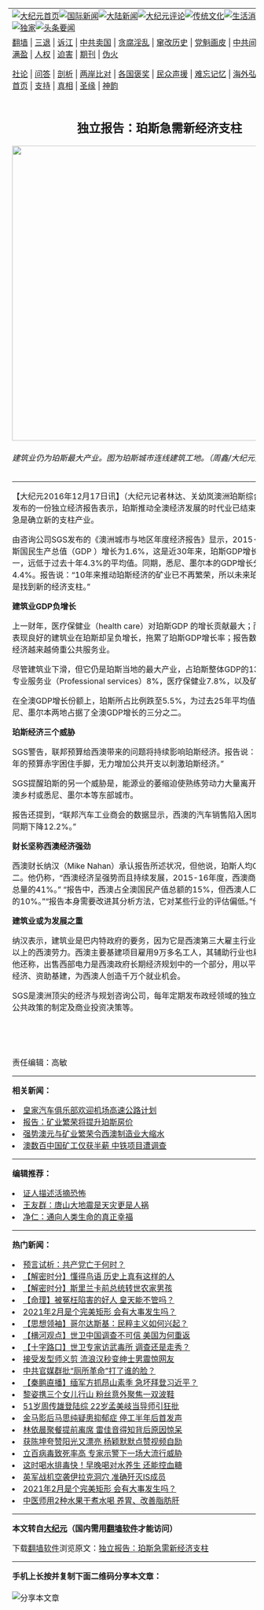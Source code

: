 <a name="1" id="1" target="_blank"></a><span id="1"></span>
<table align=center border="0"><tr><td colspan="2" VALIGN=TOP><a href="https://github.com/wmyehq305/djy/blob/master/gb/nf1351518.md#1"><img src="https://raw.githubusercontent.com/wmyehq305/www/master/t/djy/1.jpg" title="大纪元首页" alt="大纪元首页"></a><a href="https://github.com/wmyehq305/djy/blob/master/gb/n24hr.md#1"><img src="https://raw.githubusercontent.com/wmyehq305/www/master/t/djy/3.jpg" title="国际新闻" alt="国际新闻"></a><a href="https://github.com/wmyehq305/djy/blob/master/gb/nsc413.md#1"><img src="https://raw.githubusercontent.com/wmyehq305/www/master/t/djy/4.jpg" title="大陆新闻" alt="大陆新闻"></a><a href="https://github.com/wmyehq305/djy/blob/master/gb/news392.md#1"><img src="https://raw.githubusercontent.com/wmyehq305/www/master/t/djy/5.jpg" title="大纪元评论" alt="大纪元评论"></a><a href="https://github.com/wmyehq305/djy/blob/master/gb/news2007.md#1"><img src="https://raw.githubusercontent.com/wmyehq305/www/master/t/djy/6.jpg" title="传统文化" alt="传统文化"></a><a href="https://github.com/wmyehq305/djy/blob/master/gb/news2008.md#1"><img src="https://raw.githubusercontent.com/wmyehq305/www/master/t/djy/7.jpg" title="生活消费" alt="生活消费"></a><a href="https://github.com/wmyehq305/djy/blob/master/gb/ncyule.md#1"><img src="https://raw.githubusercontent.com/wmyehq305/www/master/t/djy/8.jpg" title="娱乐休闲" alt="娱乐休闲"></a><a href="https://github.com/wmyehq305/djy/blob/master/gb/nsc1002.md#1"><img src="https://raw.githubusercontent.com/wmyehq305/www/master/t/djy/9.jpg" title="健康" alt="健康"></a><a href="https://github.com/wmyehq305/djy/blob/master/gb/nf6092.md#1"><img src="https://raw.githubusercontent.com/wmyehq305/www/master/t/djy/10a.jpg" title="独家" alt="独家"></a><a href="https://github.com/wmyehq305/djy/blob/master/gb/nf4514.md#1"><img src="https://raw.githubusercontent.com/wmyehq305/www/master/t/djy/12a.jpg" title="头条要闻" alt="头条要闻"></a></td></tr>
<tr><td colspan="2" VALIGN=TOP><a target="_blank" href="https://github.com/wmyehq305/www/blob/master/README.md?zsrh#1">翻墙</a> | <a target="_blank" href="https://github.com/wmyehq305/djy/blob/master/gb/nf5657.md#1">三退</a> | <a target="_blank" href="https://github.com/wmyehq305/djy/blob/master/gb/nf6124.md#1">诉江</a> | <a target="_blank" href="https://github.com/wmyehq305/djy/blob/master/gb/nf1176117.md#1">中共卖国</a> | <a target="_blank" href="https://github.com/wmyehq305/djy/blob/master/gb/nf5773.md#1">贪腐淫乱</a> | <a target="_blank" href="https://github.com/wmyehq305/djy/blob/master/gb/nf1176115.md#1">窜改历史</a> | <a target="_blank" href="https://github.com/wmyehq305/djy/blob/master/gb/nf1176107.md#1">党魁画皮</a> | <a target="_blank" href="https://github.com/wmyehq305/djy/blob/master/gb/nf1320400.md#1">中共间谍</a> | <a target="_blank" href="https://github.com/wmyehq305/djy/blob/master/gb/nf1176114.md#1">破坏传统</a> | <a target="_blank" href="https://github.com/wmyehq305/ntdtv/blob/master/gb/prog447_1.md#1">恶贯满盈</a> | <a target="_blank" href="https://github.com/wmyehq305/djy/blob/master/gb/ncid278.md#1">人权</a> | <a target="_blank" href="https://github.com/wmyehq305/djy/blob/master/gb/nf1176111.md#1">迫害</a> | <a target="_blank" href="https://gitlab.com/szzdlab/mh-qikan/blob/master/README.md#1">期刊</a> | <a target="_blank" href="https://github.com/wmyehq305/djy/blob/master/gb/nf5562.md#1">伪火</a></p><p><a target="_blank" href="https://github.com/wmyehq305/djy/blob/master/gb/9p.md#1">社论</a> | <a target="_blank" href="https://github.com/wmyehq305/djy/blob/master/gb/nf4378.md#1">问答</a> | <a target="_blank" href="https://github.com/wmyehq305/djy/blob/master/gb/nf5792.md#1">剖析</a> | <a target="_blank" href="https://github.com/wmyehq305/djy/blob/master/gb/nf5735.md#1">两岸比对</a> | <a target="_blank" href="https://github.com/wmyehq305/djy/blob/master/gb/nf6119.md#1">各国褒奖</a> | <a target="_blank" href="https://github.com/wmyehq305/djy/blob/master/gb/nf6120.md#1">民众声援</a> | <a target="_blank" href="https://github.com/wmyehq305/djy/blob/master/gb/nf1188594.md#1">难忘记忆</a> | <a target="_blank" href="https://github.com/wmyehq305/djy/blob/master/gb/nf3180.md#1">海外弘传</a> | <a target="_blank" href="https://github.com/wmyehq305/djy/blob/master/gb/nf5410.md#1">万人上访</a> | <a target="_blank" href="https://github.com/wmyehq305/www/blob/master/README.md?zsrh#1">平台首页</a> | <a target="_blank" href="https://github.com/wmyehq305/djy/blob/master/gb/nf4386.md#1">支持</a> | <a target="_blank" href="https://github.com/wmyehq305/djy/blob/master/gb/nf4389.md#1">真相</a> | <a target="_blank" href="https://github.com/wmyehq305/djy/blob/master/gb/nf5790.md#1">圣缘</a> | <a target="_blank" href="https://github.com/wmyehq305/djy/blob/master/gb/nf4786.md#1">神韵</a></td></tr>
<tr><td VALIGN=TOP width="626"><h2 align=center>独立报告：珀斯急需新经济支柱</h2>
<img width="600" src="https://i.epochtimes.com/assets/uploads/2016/12/1612171036102473-600x400.jpg" />
<h6>建筑业仍为珀斯最大产业。图为珀斯城市连线建筑工地。（周鑫/大纪元）
</h6>
<hr>
	<p>【大纪元2016年12月17日讯】（大纪元记者林达、关幼岚澳洲珀斯综合报导）日前发布的一份独立经济报告表示，珀斯推动全澳经济发展的时代业已结束，珀斯当务之急是确立新的<ahref="https://github.com/wmyehq305/djy/blob/master/gb/tag/%E6%94%AF%E6%9F%B1%E4%BA%A7%E4%B8%9A.md#1">支柱产业</a>。</p>
<p>由咨询公司SGS发布的《澳洲城市与地区年度经济报告》显示，2015-16财年，珀斯国民生产总值（GDP ）增长为1.6%，这是近30年来，珀斯GDP增长最低的财年之一，远低于过去十年4.3%的平均值。同期，悉尼、墨尔本的GDP增长分别为4.5%和4.4%。报告说：“10年来推动<ahref="https://github.com/wmyehq305/djy/blob/master/gb/tag/%E7%8F%80%E6%96%AF%E7%BB%8F%E6%B5%8E.md#1">珀斯经济</a>的矿业已不再繁荣，所以未来珀斯的主要挑战是找到新的经济支柱。”</p>
<p><strong><ahref="https://github.com/wmyehq305/djy/blob/master/gb/tag/%E5%BB%BA%E7%AD%91%E4%B8%9A.md#1">建筑业</a></strong><strong>GDP</strong><strong>负增长</strong></p>
<p>上一财年，医疗保健业（health care）对珀斯GDP 的增长贡献最大；而在其它城市表现良好的<ahref="https://github.com/wmyehq305/djy/blob/master/gb/tag/%E5%BB%BA%E7%AD%91%E4%B8%9A.md#1">建筑业</a>在珀斯却呈负增长，拖累了珀斯GDP增长率；报告数据揭示，<ahref="https://github.com/wmyehq305/djy/blob/master/gb/tag/%E7%8F%80%E6%96%AF%E7%BB%8F%E6%B5%8E.md#1">珀斯经济</a>越来越倚重公共服务业。</p>
<p>尽管建筑业下滑，但它仍是珀斯当地的最大产业，占珀斯整体GDP的13.9%，其次为专业服务业（Professional services）8%，医疗保健业7.8%，以及矿业4.2%。</p>
<p>在全澳GDP增长份额上，珀斯所占比例跌至5.5%，为过去25年平均值的一半。而悉尼、墨尔本两地占据了全澳GDP增长的三分之二。</p>
<p><strong>珀斯经济三个威胁</strong></p>
<p>SGS警告，联邦预算给西澳带来的问题将持续影响珀斯经济。报告说：“西澳政府被连年的预算赤字困住手脚，无力增加公共开支以刺激珀斯经济。”</p>
<p>SGS提醒珀斯的另一个威胁是，能源业的萎缩迫使熟练劳动力大量离开珀斯，移居西澳乡村或悉尼、墨尔本等东部城市。</p>
<p>报告还提到，“联邦汽车工业商会的数据显示，西澳的汽车销售陷入困境，销量较去年同期下降12.2%。”</p>
<p><strong>财长坚称西澳经济强劲</strong></p>
<p>西澳财长纳汉（Mike Nahan）承认报告所述状况，但他说，珀斯人均GDP为全国第二。他仍称，“西澳经济呈强势而且持续发展，2015-16年度，西澳商品出口占全国总量的41%。” “报告中，西澳占全澳国民产值总额的15%，但西澳人口只占全国人口的10%。”“报告本身需要改进其分析方法，它对某些行业的评估偏低。”他评论道。</p>
<p><strong>建筑业或为发展之重</strong></p>
<p>纳汉表示，建筑业是巴内特政府的要务，因为它是西澳第三大雇主行业，雇用了10％以上的西澳劳力。西澳主要基建项目雇用9万多名工人，其辅助行业也雇了数千人。他还称，出售西部电力是西澳政府长期经济规划中的一个部分，用以平衡收支、刺激经济、资助基建，为西澳人创造千万个就业机会。</p>
<p>SGS是澳洲顶尖的经济与规划咨询公司，每年定期发布政经领域的独立报告，影响着公共政策的制定及商业投资决策等。</p>
<p>&nbsp;</p>
<p>&nbsp;</p>
<p>责任编辑：高敏</p>
	
<hr>


<strong>相关新闻：</strong>
<li><a href="https://github.com/wmyehq305/djy/blob/master/gb/11/6/20/n3291899.md#1">皇家汽车俱乐部欢迎机场高速公路计划</a></li>
<li><a href="https://github.com/wmyehq305/djy/blob/master/gb/11/7/6/n3307289.md#1">报告：矿业繁荣将提升珀斯房价</a></li>
<li><a href="https://github.com/wmyehq305/djy/blob/master/gb/11/9/21/n3379345.md#1">强势澳元与矿业繁荣令西澳制造业大缩水</a></li>
<li><a href="https://github.com/wmyehq305/djy/blob/master/gb/12/5/29/n3599945.md#1">澳数百中国矿工仅获半薪 中铁项目遭调查</a></li>
<hr>


<strong>编辑推荐：</strong>
<li><a href="https://github.com/wmyehq305/djy/blob/master/gb/16/8/7/n8177641.md?dfh#1" target="_blank">证人描述活摘恐怖</a></li><li><a href="https://github.com/tsiac2612/djy/blob/master/gb/20/2/23/n11888963.md#1" target="_blank">王友群：唐山大地震是天灾更是人祸</a></li><li><a href="https://github.com/tsiac2612/djy/blob/master/gb/13/9/27/n3973738.md#1" target="_blank">净仁：通向人类生命的真正幸福</a></li>
<hr>

<strong>热门新闻：</strong>
<li><a href="https://github.com/myujtv3571/djy/blob/master/gb/21/1/26/n12711986.md#1">预言试析：共产党亡于何时？</a></li>
<li><a href="https://github.com/myujtv3571/djy/blob/master/gb/21/1/30/n12723183.md#1">【解密时分】懂得鸟语 历史上真有这样的人</a></li>
<li><a href="https://github.com/myujtv3571/djy/blob/master/gb/21/2/2/n12728948.md#1">【解密时分】斯里兰卡前总统转世农家男孩</a></li>
<li><a href="https://github.com/myujtv3571/djy/blob/master/gb/21/1/18/n12695507.md#1">【命理】被冤枉陷害的好人 皇天能不管吗？</a></li>
<li><a href="https://github.com/myujtv3571/djy/blob/master/gb/21/2/2/n12727507.md#1">2021年2月是个完美矩形 会有大事发生吗？</a></li>
<li><a href="https://github.com/myujtv3571/djy/blob/master/gb/20/11/4/n12523669.md#1">【思想领袖】哥尔达斯基：民粹主义如何兴起？</a></li>
<li><a href="https://github.com/myujtv3571/djy/blob/master/gb/21/2/4/n12731608.md#1">【横河观点】世卫中国调查不可信 美国为何重返</a></li>
<li><a href="https://github.com/myujtv3571/djy/blob/master/gb/21/2/4/n12731874.md#1">【十字路口】世卫专家访武毒所 调查还是走秀？</a></li>
<li><a href="https://github.com/myujtv3571/djy/blob/master/gb/21/2/2/n12727425.md#1">接受发型师义剪 流浪汉秒变绅士男震惊网友</a></li>
<li><a href="https://github.com/myujtv3571/djy/blob/master/gb/21/2/2/n12728478.md#1">中共官媒群批“厕所革命”打了谁的脸？</a></li>
<li><a href="https://github.com/myujtv3571/djy/blob/master/gb/21/2/1/n12726784.md#1">【秦鹏直播】缅军方抓昂山素季 急坏拜登习近平？</a></li>
<li><a href="https://github.com/myujtv3571/djy/blob/master/gb/21/2/3/n12729203.md#1">黎姿携三个女儿行山 粉丝意外聚焦一双波鞋</a></li>
<li><a href="https://github.com/myujtv3571/djy/blob/master/gb/21/2/1/n12726330.md#1">51岁周传雄登陆综 22岁孟美岐当导师引狂批</a></li>
<li><a href="https://github.com/myujtv3571/djy/blob/master/gb/21/2/2/n12726845.md#1">金马影后马思纯疑患抑郁症 停工半年后首发声</a></li>
<li><a href="https://github.com/myujtv3571/djy/blob/master/gb/21/2/3/n12731188.md#1">林依晨聚餐提前离席 雷佳音得知背后原因惊呆</a></li>
<li><a href="https://github.com/myujtv3571/djy/blob/master/gb/21/2/2/n12728875.md#1">获陈坤夸赞阳光又漂亮 杨颖默默点赞视频自励</a></li>
<li><a href="https://github.com/myujtv3571/djy/blob/master/gb/21/2/2/n12727150.md#1">立百病毒致死率高 专家示警下一场大流行威胁</a></li>
<li><a href="https://github.com/myujtv3571/djy/blob/master/gb/21/2/1/n12726617.md#1">这时喝水排毒快！早晚喝对水养生 还能控血糖</a></li>
<li><a href="https://github.com/myujtv3571/djy/blob/master/gb/21/2/2/n12727769.md#1">英军战机空袭伊拉克洞穴 准确歼灭IS成员</a></li>
<li><a href="https://github.com/myujtv3571/djy/blob/master/gb/21/2/2/n12727507.md#1">2021年2月是个完美矩形 会有大事发生吗？</a></li>
<li><a href="https://github.com/myujtv3571/djy/blob/master/gb/21/2/1/n12726294.md#1">中医师用2种水果干煮水喝 养胃、改善脂肪肝</a></li>
<hr>

<strong>本文转自<a href="https://www.epochtimes.com">大纪元</a>（国内需用<a href="https://github.com/wmyehq305/www/blob/master/README.md#8">翻墙软件</a>才能访问）</strong><p>下载<a href="https://github.com/wmyehq305/www/blob/master/README.md#8">翻墙软件</a>浏览原文：<a href="https://www.epochtimes.com/gb/16/12/17/n8602466.htm">独立报告：珀斯急需新经济支柱</a></p><hr>

<strong>手机上长按并复制下面二维码分享本文章：</strong><br><br><img src="https://chart.apis.google.com/chart?cht=qr&chs=240x240&choe=UTF-8&chld=M|2&chl=https://github.com/wmyehq305/djy/blob/master/gb/16/12/17/n8602466.md%231" title="分享本文章"></td><td VALIGN=TOP><a href="https://github.com/wmyehq305/djy/blob/master/gb/16/1/21/n4622075.md?dfh#1" target="_blank"><img src="https://raw.githubusercontent.com/wmyehq305/djy/master/gb/300/wei-f1.jpg" title="中共的伪火骗局"  alt="中共的伪火骗局"></a><br><a href="https://github.com/wmyehq305/www/blob/master/README.md?dfh#9" target="_blank"><img src="https://raw.githubusercontent.com/wmyehq305/djy/master/gb/300/yong-h.jpg" title="永恒的见证"  alt="永恒的见证"></a><br><a href="https://github.com/wmyehq305/djy/blob/master/gb/13/9/29/n3974789.md?dfh#1" target="_blank"><img src="https://raw.githubusercontent.com/wmyehq305/djy/master/gb/300/shang-lnz.jpg" title="善良女子被中共投男牢"  alt="善良女子被中共投男牢"></a><br><a href="https://github.com/wmyehq305/djy/blob/master/gb/16/3/16/n4663449.md?dfh#1" target="_blank"><img src="https://raw.githubusercontent.com/wmyehq305/djy/master/gb/300/huo-z3.jpg" title="警卫目击活摘器官"  alt="警卫目击活摘器官"></a><br><a href="https://github.com/wmyehq305/djy/blob/master/gb/16/8/7/n8177641.md?dfh#1" target="_blank"><img src="https://raw.githubusercontent.com/wmyehq305/djy/master/gb/300/huo-z4.jpg" title="证人描述活摘恐怖"  alt="证人描述活摘恐怖"></a><br><a href="https://github.com/wmyehq305/djy/blob/master/gb/10/4/19/n2881569.md?dfh#1" target="_blank"><img src="https://raw.githubusercontent.com/wmyehq305/djy/master/gb/300/huo-z1.jpg" title="揭开活摘器官黑幕"  alt="揭开活摘器官黑幕"></a><br><a href="https://github.com/wmyehq305/djy/blob/master/gb/10/11/7/n3077476.md?dfh#1" target="_blank"><img src="https://raw.githubusercontent.com/wmyehq305/djy/master/gb/300/ma-ks.jpg" title="马克思的成魔之路"  alt="马克思的成魔之路"></a><br><a href="https://github.com/wmyehq305/djy/blob/master/gb/14/6/9/n4173977.md?dfh#1" target="_blank"><img src="https://raw.githubusercontent.com/wmyehq305/djy/master/gb/300/chang-zs.jpg" title="藏字石 蕴天机"  alt="藏字石 蕴天机"></a><br><a href="https://github.com/wmyehq305/djy/blob/master/gb/18/5/10/n10381511.md?dfh#1" target="_blank"><img src="https://raw.githubusercontent.com/wmyehq305/djy/master/gb/300/st1.jpg" title="关注3亿人三退"  alt="关注3亿人三退"></a><br><a href="https://github.com/wmyehq305/djy/blob/master/gb/18/3/21/n10237682.md?dfh#1" target="_blank"><img src="https://raw.githubusercontent.com/wmyehq305/djy/master/gb/300/jie-t.jpg" title="解体中共复兴中华"  alt="解体中共复兴中华"></a><br><a href="https://github.com/wmyehq305/djy/blob/master/gb/9/2/9/n2422991.md?dfh#1" target="_blank"><img src="https://raw.githubusercontent.com/wmyehq305/djy/master/gb/300/gao-zs.jpg" title="中共迫害良心律师"  alt="中共迫害良心律师"></a><br><a href="https://github.com/wmyehq305/djy/blob/master/gb/18/12/9/n10900044.md?dfh#1" target="_blank"><img src="https://raw.githubusercontent.com/wmyehq305/djy/master/gb/300/sj1.jpg" title="303万人举报江泽民"  alt="303万人举报江泽民"></a><br><a href="https://github.com/wmyehq305/djy/blob/master/gb/18/8/28/n10672014.md?dfh#1" target="_blank"><img src="https://raw.githubusercontent.com/wmyehq305/djy/master/gb/300/sj2.jpg" title="这些官员为何起诉江泽民"  alt="这些官员为何起诉江泽民"></a><br><a href="https://github.com/wmyehq305/djy/blob/master/gb/8/12/18/n2367165.md?dfh#1" target="_blank"><img src="https://raw.githubusercontent.com/wmyehq305/djy/master/gb/300/liangan.jpg" title="海峡两岸的强烈对比"  alt="海峡两岸的强烈对比"></a><br><a href="https://github.com/wmyehq305/djy/blob/master/gb/15/12/10/n4593139.md?dfh#1" target="_blank"><img src="https://raw.githubusercontent.com/wmyehq305/djy/master/gb/300/jia-ndzl.jpg" title="加拿大总理的贺信"  alt="加拿大总理的贺信"></a><br><a href="https://github.com/wmyehq305/djy/blob/master/gb/11/6/17/n3289382.md?dfh#1" target="_blank"><img src="https://raw.githubusercontent.com/wmyehq305/djy/master/gb/300/xiao-wd.jpg" title="探寻真相兼听则明"  alt="探寻真相兼听则明"></a><br><a href="https://github.com/wmyehq305/djy/blob/master/gb/18/10/27/n10812623.md?dfh#1" target="_blank"><img src="https://raw.githubusercontent.com/wmyehq305/djy/master/gb/300/yindu.jpg" title="印度媒体报道东方"  alt="印度媒体报道东方"></a><br><a href="https://github.com/wmyehq305/djy/blob/master/gb/18/6/9/n10469652.md?dfh#1" target="_blank"><img src="https://raw.githubusercontent.com/wmyehq305/djy/master/gb/300/xie-j.jpg" title="不一样的海外校园"  alt="不一样的海外校园"></a><br><a href="https://github.com/wmyehq305/djy/blob/master/gb/7/4/5/n1669415.md?dfh#1" target="_blank"><img src="https://raw.githubusercontent.com/wmyehq305/djy/master/gb/300/li-up.jpg" title="从大师到徒弟的传奇"  alt="从大师到徒弟的传奇"></a><br><a href="https://github.com/wmyehq305/djy/blob/master/gb/17/5/26/n9191512.md?dfh#1" target="_blank"><img src="https://raw.githubusercontent.com/wmyehq305/djy/master/gb/300/zfl2.jpg" title="亿万人与东方一本奇书"  alt="亿万人与东方一本奇书"></a><br><a href="https://github.com/wmyehq305/djy/blob/master/gb/13/11/27/n4020290.md?dfh#1" target="_blank"><img src="https://raw.githubusercontent.com/wmyehq305/djy/master/gb/300/zhen-h.jpg" title="大陆见不到的震撼场面"  alt="大陆见不到的震撼场面"></a><br><a href="https://github.com/wmyehq305/djy/blob/master/gb/15/7/17/n4482910.md?dfh#1" target="_blank"><img src="https://raw.githubusercontent.com/wmyehq305/djy/master/gb/300/dalu-sk.jpg" title="人心向善 大陆当初盛况"  alt="人心向善 大陆当初盛况"></a><br><a href="https://github.com/wmyehq305/djy/blob/master/gb/19/1/5/n10955468.md?dfh#1" target="_blank"><img src="https://raw.githubusercontent.com/wmyehq305/djy/master/gb/300/zfl1.jpg" title="追寻真理 这书讲什么"  alt="追寻真理 这书讲什么"></a><br><a href="https://github.com/wmyehq305/www/blob/master/README.md?dfh#1" target="_blank"><img src="https://raw.githubusercontent.com/wmyehq305/djy/master/gb/300/fq1.jpg" title="下载免费翻墙软件"  alt="下载免费翻墙软件"></a><br></td></tr></table>
